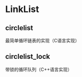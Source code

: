 # LinkList

circlelist
-----------
最简单循环链表的实现（C语言实现）


circlelist_lock
---------------
带锁的循环队列（C++语言实现）

